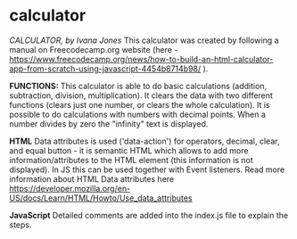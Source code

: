 # calculator

<i>CALCULATOR, by Ivana Jones</i>
This calculator was created by following a manual on Freecodecamp.org website (here - https://www.freecodecamp.org/news/how-to-build-an-html-calculator-app-from-scratch-using-javascript-4454b8714b98/ ).

<strong>FUNCTIONS:</strong>
This calculator is able to do basic calculations (addition, subtraction, division, multiplication).
It clears the data with two different functions (clears just one number, or clears the whole calculation).
It is possible to do calculations with numbers with decimal points.
When a number divides by zero the "infinity" text is displayed.

<strong>HTML</strong>
Data attributes is used ('data-action') for operators, decimal, clear, and equal button - it is semantic HTML which allows to add more information/attributes to the HTML element (this information is not displayed). In JS this can be used together with Event listeners. Read more information about HTML Data attributes here https://developer.mozilla.org/en-US/docs/Learn/HTML/Howto/Use_data_attributes

<strong>JavaScript</strong>
Detailed comments are added into the index.js file to explain the steps.
